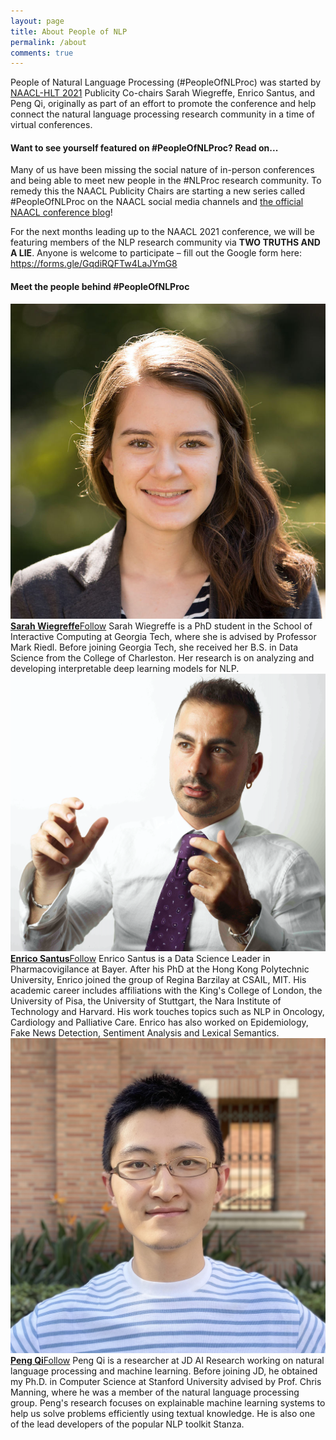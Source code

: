 ```yaml
---
layout: page
title: About People of NLP
permalink: /about
comments: true
---
```


<div class="row justify-content-between">
<div class="col-md-10 pr-5">

<p>People of Natural Language Processing (#PeopleOfNLProc) was started by <a href="https://2021.naacl.org/">NAACL-HLT 2021</a> Publicity Co-chairs Sarah Wiegreffe, Enrico Santus, and Peng Qi, originally as part of an effort to promote the conference and help connect the natural language processing research community in a time of virtual conferences.</p>

<h4>Want to see yourself featured on #PeopleOfNLProc? Read on...</h4>

<p>Many of us have been missing the social nature of in-person conferences and being able to meet new people in the #NLProc research community. To remedy this the NAACL Publicity Chairs are starting a new series called #PeopleOfNLProc on the NAACL social media channels and <a href="https://2021.naacl.org/blog">the official NAACL conference blog</a>!</p>

<p>For the next months leading up to the NAACL 2021 conference, we will be featuring members of the NLP research community via <strong>TWO TRUTHS AND A LIE</strong>. Anyone is welcome to participate – fill out the Google form here: <a href="https://forms.gle/GqdiRQFTw4LaJYmG8">https://forms.gle/GqdiRQFTw4LaJYmG8</a></p>

<h4>Meet the people behind #PeopleOfNLProc</h4>

<div class="row post-top-meta">
    <div class="col-xs-12 col-md-4 col-lg-3 text-center text-md-left mb-4 mb-md-0">
        <img class="author-thumb" src="assets/images/Sarah_Wiegreffe.jpg" alt="Sarah Wiegreffe">
    </div>
    <div class="col-xs-12 col-md-8 col-lg-9 text-center text-md-left">
        <a target="_blank" class="link-dark" href="https://sarahwie.github.io/"><strong>Sarah Wiegreffe</strong></a><a target="_blank" href="https://twitter.com/sarahwiegreffe" class="btn follow">Follow</a>
        <span class="author-description">Sarah Wiegreffe is a PhD student in the School of Interactive Computing at Georgia Tech, where she is advised by Professor Mark Riedl. Before joining Georgia Tech, she received her B.S. in Data Science from the College of Charleston. Her research is on analyzing and developing interpretable deep learning models for NLP.</span>
    </div>
</div>

<div class="row post-top-meta">
    <div class="col-xs-12 col-md-4 col-lg-3 text-center text-md-left mb-4 mb-md-0">
        <img class="author-thumb" src="assets/images/Enrico_Santus.png" alt="Enrico Santus">
    </div>
    <div class="col-xs-12 col-md-8 col-lg-9 text-center text-md-left">
        <a target="_blank" class="link-dark" href="https://www.esantus.com/"><strong>Enrico Santus</strong></a><a target="_blank" href="https://twitter.com/EnricoSantus" class="btn follow">Follow</a>
        <span class="author-description">Enrico Santus is a Data Science Leader in Pharmacovigilance at Bayer. After his PhD at the Hong Kong Polytechnic University, Enrico joined the group of Regina Barzilay at CSAIL, MIT. His academic career includes affiliations with the King's College of London, the University of Pisa, the University of Stuttgart, the Nara Institute of Technology and Harvard. His work touches topics such as NLP in Oncology, Cardiology and Palliative Care. Enrico has also worked on Epidemiology, Fake News Detection, Sentiment Analysis and Lexical Semantics.</span>
    </div>
</div>

<div class="row post-top-meta">
    <div class="col-xs-12 col-md-4 col-lg-3 text-center text-md-left mb-4 mb-md-0">
        <img class="author-thumb" src="assets/images/Peng_Qi.jpg" alt="Peng Qi">
    </div>
    <div class="col-xs-12 col-md-8 col-lg-9 text-center text-md-left">
        <a target="_blank" class="link-dark" href="https://qipeng.me/"><strong>Peng Qi</strong></a><a target="_blank" href="https://twitter.com/qi2peng2" class="btn follow">Follow</a>
        <span class="author-description">Peng Qi is a researcher at JD AI Research working on natural language processing and machine learning. Before joining JD, he obtained my Ph.D. in Computer Science at Stanford University advised by Prof. Chris Manning, where he was a member of the natural language processing group. Peng's research focuses on explainable machine learning systems to help us solve problems efficiently using textual knowledge. He is also one of the lead developers of the popular NLP toolkit Stanza.</span>
    </div>
</div>

</div>
</div>
